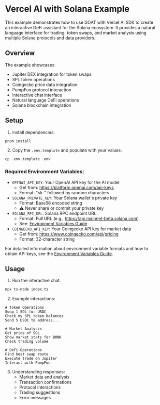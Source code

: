 # Vercel AI with Solana Example

This example demonstrates how to use GOAT with Vercel AI SDK to create an interactive DeFi assistant for the Solana ecosystem. It provides a natural language interface for trading, token swaps, and market analysis using multiple Solana protocols and data providers.

## Overview
The example showcases:
- Jupiter DEX integration for token swaps
- SPL token operations
- Coingecko price data integration
- PumpFun protocol interaction
- Interactive chat interface
- Natural language DeFi operations
- Solana blockchain integration

## Setup

1. Install dependencies:
```bash
pnpm install
```

2. Copy the `.env.template` and populate with your values:
```bash
cp .env.template .env
```

### Required Environment Variables:
- `OPENAI_API_KEY`: Your OpenAI API key for the AI model
  - Get from: https://platform.openai.com/api-keys
  - Format: "sk-" followed by random characters
- `SOLANA_PRIVATE_KEY`: Your Solana wallet's private key
  - Format: Base58 encoded string
  - ⚠️ Never share or commit your private key
- `SOLANA_RPC_URL`: Solana RPC endpoint URL
  - Format: Full URL (e.g., https://api.mainnet-beta.solana.com)
  - See: [Environment Variables Guide](../../../docs/environment-variables.mdx)
- `COINGECKO_API_KEY`: Your Coingecko API key for market data
  - Get from: https://www.coingecko.com/api/pricing
  - Format: 32-character string

For detailed information about environment variable formats and how to obtain API keys, see the [Environment Variables Guide](../../../docs/environment-variables.mdx).

## Usage

1. Run the interactive chat:
```bash
npx ts-node index.ts
```

2. Example interactions:
```
# Token Operations
Swap 1 SOL for USDC
Check my SPL token balances
Send 5 USDC to address...

# Market Analysis
Get price of SOL
Show market stats for BONK
Check trading volume

# DeFi Operations
Find best swap route
Execute trade on Jupiter
Interact with PumpFun
```

3. Understanding responses:
   - Market data and analysis
   - Transaction confirmations
   - Protocol interactions
   - Trading suggestions
   - Error messages
